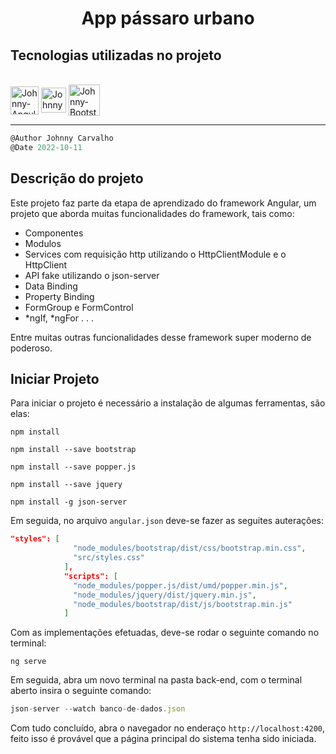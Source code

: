 <h1 align="center">
    App pássaro urbano
</h1>

## Tecnologias utilizadas no projeto

<div style="display: inline_block"><br>
  <img align="center"alt="Johnny-Angular" heigth="45" width="45" src="https://cdn.jsdelivr.net/gh/devicons/devicon/icons/angularjs/angularjs-original.svg">
  <img align="center" alt="Johnny-TS" height="40" width="40" src="https://cdn.jsdelivr.net/gh/devicons/devicon/icons/typescript/typescript-original.svg">
  <img align="center" alt="Johnny-Bootstrap" height="50" width="50" src="https://cdn.jsdelivr.net/gh/devicons/devicon/icons/bootstrap/bootstrap-original.svg">
</div>

<hr>

```javascript
@Author Johnny Carvalho
@Date 2022-10-11
```

## Descrição do projeto

Este projeto faz parte da etapa de aprendizado do framework Angular, um projeto que aborda muitas funcionalidades do framework, tais como:
- Componentes
- Modulos
- Services com requisição http utilizando o HttpClientModule e o HttpClient
- API fake utilizando o json-server
- Data Binding
- Property Binding
- FormGroup e FormControl
- *ngIf, *ngFor . . .

Entre muitas outras funcionalidades desse framework super moderno de poderoso.

## Iniciar Projeto

Para iniciar o projeto é necessário a instalação de algumas ferramentas, são elas:

``` npm install ```

``` npm install --save bootstrap ```

``` npm install --save popper.js ```

``` npm install --save jquery ```

``` npm install -g json-server ```

Em seguida, no arquivo ```angular.json``` deve-se fazer as seguites auterações:

```json
"styles": [
              "node_modules/bootstrap/dist/css/bootstrap.min.css",
              "src/styles.css"
            ],
            "scripts": [
              "node_modules/popper.js/dist/umd/popper.min.js",
              "node_modules/jquery/dist/jquery.min.js",
              "node_modules/bootstrap/dist/js/bootstrap.min.js"
            ]
```

Com as implementações efetuadas, deve-se rodar o seguinte comando no terminal:

```ng serve```

Em seguida, abra um novo terminal na pasta back-end, com o terminal aberto insira o seguinte comando:

``` javascript
json-server --watch banco-de-dados.json 
```

Com tudo concluído, abra o navegador no enderaço ```http://localhost:4200```, feito isso é provável que a página principal do sistema
tenha sido iniciada.
